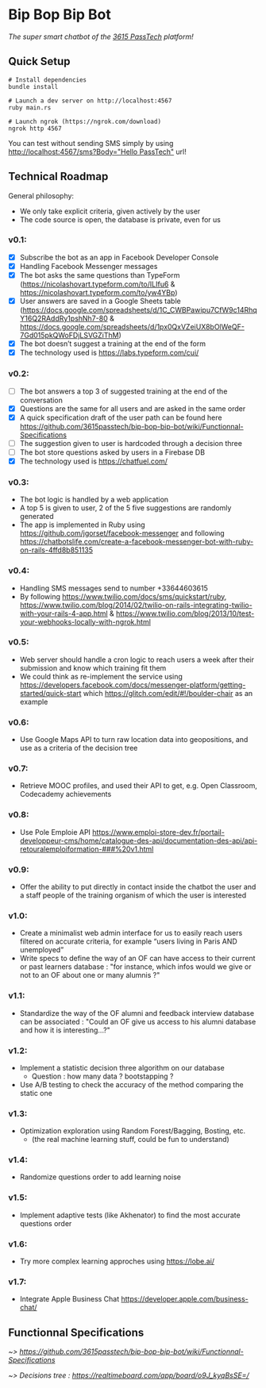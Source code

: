 # Bip Bop Bip Bot

_The super smart chatbot of the [3615 PassTech](https://passtech.io) platform!_


## Quick Setup

```shell
# Install dependencies
bundle install

# Launch a dev server on http://localhost:4567
ruby main.rs

# Launch ngrok (https://ngrok.com/download)
ngrok http 4567
```

You can test without sending SMS simply by using [http://localhost:4567/sms?Body="Hello PassTech"](http://localhost:4567/sms?Body="Hello%20PassTech") url!


## Technical Roadmap

General philosophy:

- We only take explicit criteria, given actively by the user
- The code source is open, the database is private, even for us

### v0.1:

- [x] Subscribe the bot as an app in Facebook Developer Console
- [x] Handling Facebook Messenger messages
- [x] The bot asks the same questions than TypeForm (https://nicolashovart.typeform.com/to/ILIfu6 & https://nicolashovart.typeform.com/to/yw4YBp)
- [x] User answers are saved in a Google Sheets table (https://docs.google.com/spreadsheets/d/1C_CWBPawipu7CfW9c14RhqY16Q2RAddRy1pshNh7-80 & https://docs.google.com/spreadsheets/d/1px0QxVZeiUX8bOlWeQF-7Gd015pkQWoFDjLSVGZiThM)
- [x] The bot doesn’t suggest a training at the end of the form
- [x] The technology used is https://labs.typeform.com/cui/

### v0.2:

- [ ] The bot answers a top 3 of suggested training at the end of the conversation
- [x] Questions are the same for all users and are asked in the same order
- [x] A quick specification draft of the user path can be found here https://github.com/3615passtech/bip-bop-bip-bot/wiki/Functionnal-Specifications
- [ ] The suggestion given to user is hardcoded through a decision three
- [ ] The bot store questions asked by users in a Firebase DB
- [x] The technology used is https://chatfuel.com/

### v0.3:

- The bot logic is handled by a web application
- A top 5 is given to user, 2 of the 5 five suggestions are randomly generated
- The app is implemented in Ruby using https://github.com/jgorset/facebook-messenger and following https://chatbotslife.com/create-a-facebook-messenger-bot-with-ruby-on-rails-4ffd8b851135

### v0.4:

- Handling SMS messages send to number +33644603615
- By following https://www.twilio.com/docs/sms/quickstart/ruby, https://www.twilio.com/blog/2014/02/twilio-on-rails-integrating-twilio-with-your-rails-4-app.html & https://www.twilio.com/blog/2013/10/test-your-webhooks-locally-with-ngrok.html

### v0.5:

- Web server should handle a cron logic to reach users a week after their submission and know which training fit them
- We could think as re-implement the service using https://developers.facebook.com/docs/messenger-platform/getting-started/quick-start which https://glitch.com/edit/#!/boulder-chair as an example

### v0.6:

- Use Google Maps API to turn raw location data into geopositions, and use as a criteria of the decision tree

### v0.7:

- Retrieve MOOC profiles, and used their API to get, e.g. Open Classroom, Codecademy achievements

### v0.8:

- Use Pole Emploie API <https://www.emploi-store-dev.fr/portail-developpeur-cms/home/catalogue-des-api/documentation-des-api/api-retouralemploiformation-###%20v1.html>

### v0.9:

- Offer the ability to put directly in contact inside the chatbot the user and a staff people of the training organism of which the user is interested

### v1.0:

- Create a minimalist web admin interface for us to easily reach users filtered on accurate criteria, for example “users living in Paris AND unemployed”
- Write specs to define the way of an OF can have access to their current or past learners database : "for instance, which infos would we give or not to an OF about one or many alumnis ?"

### v1.1:

- Standardize the way of the OF alumni and feedback interview database can be associated : "Could an OF give us access to his alumni database and how it is interesting...?"

### v1.2:

- Implement a statistic decision three algorithm on our database 
  - Question : how many data ? bootstapping ?
- Use A/B testing to check the accuracy of the method comparing the static one

### v1.3:

- Optimization exploration using Random Forest/Bagging, Bosting, etc.
  - (the real machine learning stuff, could be fun to understand)

### v1.4:

- Randomize questions order to add learning noise

### v1.5:

- Implement adaptive tests (like Akhenator) to find the most accurate questions order

### v1.6:

- Try more complex learning approches using https://lobe.ai/

### v1.7:

- Integrate Apple Business Chat https://developer.apple.com/business-chat/



## Functionnal Specifications

_~> https://github.com/3615passtech/bip-bop-bip-bot/wiki/Functionnal-Specifications_

_~> Decisions tree : https://realtimeboard.com/app/board/o9J_kyqBsSE=/_  
